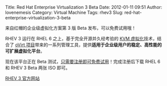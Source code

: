 Title: Red Hat Enterprise Virtualization 3 Beta
Date: 2012-01-11 09:51
Author: lovenemesis
Category: Virtual Machine
Tags: rhev3
Slug: red-hat-enterprise-virtualization-3-beta

来自红帽的企业级虚拟化方案第 3 版 Beta 发布，可以免费试用哦！

RHEV 3 运行在 RHEL 6 之上，基于完全开源并久经考验的 [KVM
虚拟化](http://www.linux-kvm.org/page/Main_Page)技术，结合了 [oVirt
项目](http://www.ovirt.org/)带来的一系列管理工具，提供**适用于企业级用户的稳定、高性能的可扩展虚拟化平台**。

现在该平台正在 Beta
测试，[只需要注册即可免费试用](http://www.redhat.com/promo/rhev3/tryrhev.html)！完成注册后下载
RHEL 6 和 RHEV 3 Beta 两张 ISO 即可。

[RHEV 3 官方网站](http://www.redhat.com/promo/rhev3/index.html)
